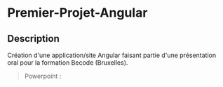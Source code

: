 # Premier-Projet-Angular

## Description
Création d'une application/site Angular faisant partie d'une présentation oral pour la formation Becode (Bruxelles).
> Powerpoint : 
